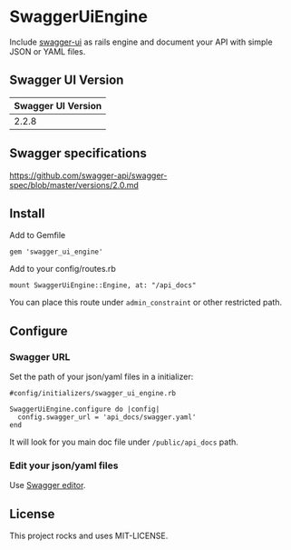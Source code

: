 # SwaggerUiEngine

Include [swagger-ui](https://github.com/swagger-api/swagger-ui) as rails engine and document your API with simple JSON or YAML files.

## Swagger UI Version

Swagger UI Version |
------------------ |
2.2.8              |

## Swagger specifications

https://github.com/swagger-api/swagger-spec/blob/master/versions/2.0.md

## Install

Add to Gemfile

```gem 'swagger_ui_engine'```

Add to your config/routes.rb

```mount SwaggerUiEngine::Engine, at: "/api_docs"```

You can place this route under `admin_constraint` or other restricted path.

## Configure

### Swagger URL

Set the path of your json/yaml files in a initializer:

```
#config/initializers/swagger_ui_engine.rb

SwaggerUiEngine.configure do |config|
  config.swagger_url = 'api_docs/swagger.yaml'
end
```

It will look for you main doc file under `/public/api_docs` path.

### Edit your json/yaml files

Use [Swagger editor](https://github.com/swagger-api/swagger-editor).

## License

This project rocks and uses MIT-LICENSE.
